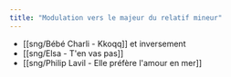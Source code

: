 ```yaml
---
title: "Modulation vers le majeur du relatif mineur"
---
```


- [[sng/Bébé Charli - Kkoqq]] et inversement
- [[sng/Elsa - T'en vas pas]]
- [[sng/Philip Lavil - Elle préfère l'amour en mer]]
